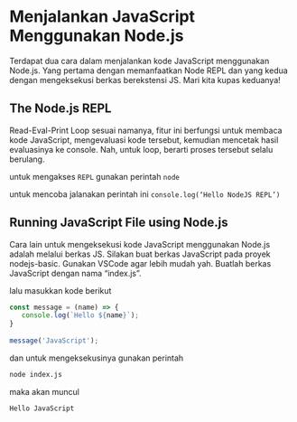 # Menjalankan JavaScript Menggunakan Node.js

Terdapat dua cara dalam menjalankan kode JavaScript menggunakan Node.js. Yang pertama dengan memanfaatkan Node REPL dan yang kedua dengan mengeksekusi berkas berekstensi JS. Mari kita kupas keduanya!

## The Node.js REPL

Read-Eval-Print Loop sesuai namanya, fitur ini berfungsi untuk membaca kode JavaScript, mengevaluasi kode tersebut, kemudian mencetak hasil evaluasinya ke console. Nah, untuk loop, berarti proses tersebut selalu berulang.

untuk mengakses `REPL` gunakan perintah `node`

untuk mencoba jalanakan perintah ini `console.log(‘Hello NodeJS REPL’)`

## Running JavaScript File using Node.js

Cara lain untuk mengeksekusi kode JavaScript menggunakan Node.js adalah melalui berkas JS. Silakan buat berkas JavaScript pada proyek nodejs-basic. Gunakan VSCode agar lebih mudah yah. Buatlah berkas JavaScript dengan nama “index.js”.

lalu masukkan kode berikut

```js
const message = (name) => {
   console.log(`Hello ${name}`);
}
 
message('JavaScript');
```

dan untuk mengeksekusinya gunakan perintah

```bash
node index.js
```

maka akan muncul 

```
Hello JavaScript
```